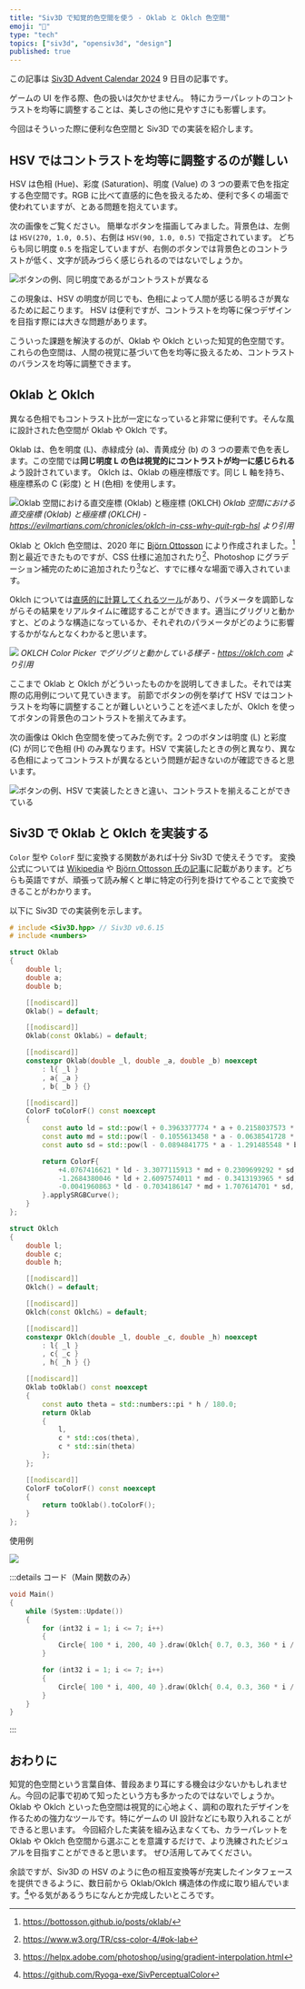 ```yaml
---
title: "Siv3D で知覚的色空間を使う - Oklab と Oklch 色空間"
emoji: "🎨"
type: "tech"
topics: ["siv3d", "opensiv3d", "design"]
published: true
---
```


この記事は [Siv3D Advent Calendar 2024](https://qiita.com/advent-calendar/2024/siv3d) 9 日目の記事です。

ゲームの UI を作る際、色の扱いは欠かせません。
特にカラーパレットのコントラストを均等に調整することは、美しさの他に見やすさにも影響します。

今回はそういった際に便利な色空間と Siv3D での実装を紹介します。

## HSV ではコントラストを均等に調整するのが難しい

HSV は色相 (Hue)、彩度 (Saturation)、明度 (Value) の 3 つの要素で色を指定する色空間です。RGB に比べて直感的に色を扱えるため、便利で多くの場面で使われていますが、とある問題を抱えています。

次の画像をご覧ください。
簡単なボタンを描画してみました。背景色は、左側は `HSV(270, 1.0, 0.5)`、右側は `HSV(90, 1.0, 0.5)` で指定されています。
どちらも同じ明度 `0.5` を指定していますが、右側のボタンでは背景色とのコントラストが低く、文字が読みづらく感じられるのではないでしょうか。

![ボタンの例、同じ明度であるがコントラストが異なる](/images/siv3d-perceptual-color/button-example.png)

この現象は、HSV の明度が同じでも、色相によって人間が感じる明るさが異なるために起こります。
HSV は便利ですが、コントラストを均等に保つデザインを目指す際には大きな問題があります。

こういった課題を解決するのが、Oklab や Oklch といった知覚的色空間です。
これらの色空間は、人間の視覚に基づいて色を均等に扱えるため、コントラストのバランスを均等に調整できます。

## Oklab と Oklch

異なる色相でもコントラスト比が一定になっていると非常に便利です。そんな風に設計された色空間が Oklab や Oklch です。

Oklab は、色を明度 (L)、赤緑成分 (a)、青黄成分 (b) の 3 つの要素で色を表します。この空間では**同じ明度 L の色は視覚的にコントラストが均一に感じられる**よう設計されています。
Oklch は、Oklab の極座標版です。同じ L 軸を持ち、極座標系の C (彩度) と H (色相) を使用します。

![Oklab 空間における直交座標 (Oklab) と極座標 (OKLCH)](https://evilmartians.com/static/2a08d3d2ca022b7d57d8ad75ac9459ba/c6a69/oklab-vs-oklch.webp)
_Oklab 空間における直交座標 (Oklab) と極座標 (OKLCH) - https://evilmartians.com/chronicles/oklch-in-css-why-quit-rgb-hsl より引用_

Oklab と Oklch 色空間は、2020 年に [Björn Ottosson](https://x.com/bjornornorn) により作成されました。[^1]
割と最近できたものですが、CSS 仕様に追加されたり[^2]、Photoshop にグラデーション補完のために追加されたり[^3]など、すでに様々な場面で導入されています。

Oklch については[直感的に計算してくれるツール](https://oklch.com/)があり、パラメータを調節しながらその結果をリアルタイムに確認することができます。適当にグリグリと動かすと、どのような構造になっているか、それぞれのパラメータがどのように影響するかがなんとなくわかると思います。

![](/images/siv3d-perceptual-color/oklch-color-picker.gif)
_OKLCH Color Picker でグリグリと動かしている様子 - https://oklch.com より引用_

ここまで Oklab と Oklch がどういったものかを説明してきました。それでは実際の応用例について見ていきます。
前節でボタンの例を挙げて HSV ではコントラストを均等に調整することが難しいということを述べましたが、Oklch を使ってボタンの背景色のコントラストを揃えてみます。

次の画像は Oklch 色空間を使ってみた例です。2 つのボタンは明度 (L) と彩度 (C) が同じで色相 (H) のみ異なります。HSV で実装したときの例と異なり、異なる色相によってコントラストが異なるという問題が起きないのが確認できると思います。

![ボタンの例、HSV で実装したときと違い、コントラストを揃えることができている](/images/siv3d-perceptual-color/button-example-oklch.png)

[^1]: https://bottosson.github.io/posts/oklab/

[^2]: https://www.w3.org/TR/css-color-4/#ok-lab

[^3]: https://helpx.adobe.com/photoshop/using/gradient-interpolation.html

## Siv3D で Oklab と Oklch を実装する

`Color` 型や `ColorF` 型に変換する関数があれば十分 Siv3D で使えそうです。
変換公式については [Wikipedia](https://en.wikipedia.org/wiki/Oklab_color_space) や [Björn Ottosson 氏の記事](https://bottosson.github.io/posts/oklab/)に記載があります。どちらも英語ですが、頑張って読み解くと単に特定の行列を掛けてやることで変換できることがわかります。

以下に Siv3D での実装例を示します。

```cpp
# include <Siv3D.hpp> // Siv3D v0.6.15
# include <numbers>

struct Oklab
{
	double l;
	double a;
	double b;

	[[nodiscard]]
	Oklab() = default;

	[[nodiscard]]
	Oklab(const Oklab&) = default;

	[[nodiscard]]
	constexpr Oklab(double _l, double _a, double _b) noexcept
		: l{ _l }
		, a{ _a }
		, b{ _b } {}

	[[nodiscard]]
	ColorF toColorF() const noexcept
	{
		const auto ld = std::pow(l + 0.3963377774 * a + 0.2158037573 * b, 3);
		const auto md = std::pow(l - 0.1055613458 * a - 0.0638541728 * b, 3);
		const auto sd = std::pow(l - 0.0894841775 * a - 1.291485548 * b, 3);

		return ColorF{
			+4.0767416621 * ld - 3.3077115913 * md + 0.2309699292 * sd,
			-1.2684380046 * ld + 2.6097574011 * md - 0.3413193965 * sd,
			-0.0041960863 * ld - 0.7034186147 * md + 1.707614701 * sd,
		}.applySRGBCurve();
	}
};

struct Oklch
{
	double l;
	double c;
	double h;

	[[nodiscard]]
	Oklch() = default;

	[[nodiscard]]
	Oklch(const Oklch&) = default;

	[[nodiscard]]
	constexpr Oklch(double _l, double _c, double _h) noexcept
		: l{ _l }
		, c{ _c }
		, h{ _h } {}

	[[nodiscard]]
	Oklab toOklab() const noexcept
	{
		const auto theta = std::numbers::pi * h / 180.0;
		return Oklab
		{
			l,
			c * std::cos(theta),
			c * std::sin(theta)
		};
	};

	[[nodiscard]]
	ColorF toColorF() const noexcept
	{
		return toOklab().toColorF();
	}
};
```

使用例

![](/images/siv3d-perceptual-color/screenshot.png)

:::details コード（Main 関数のみ）

```cpp
void Main()
{
	while (System::Update())
	{
		for (int32 i = 1; i <= 7; i++)
		{
			Circle{ 100 * i, 200, 40 }.draw(Oklch{ 0.7, 0.3, 360 * i / 7.0 }.toColorF());
		}

		for (int32 i = 1; i <= 7; i++)
		{
			Circle{ 100 * i, 400, 40 }.draw(Oklch{ 0.4, 0.3, 360 * i / 7.0 }.toColorF());
		}
	}
}
```

:::

## おわりに

知覚的色空間という言葉自体、普段あまり耳にする機会は少ないかもしれません。今回の記事で初めて知ったという方も多かったのではないでしょうか。
Oklab や Oklch といった色空間は視覚的に心地よく、調和の取れたデザインを作るための強力なツールです。特にゲームの UI 設計などにも取り入れることができると思います。
今回紹介した実装を組み込まなくても、カラーパレットを Oklab や Oklch 色空間から選ぶことを意識するだけで、より洗練されたビジュアルを目指すことができると思います。
ぜひ活用してみてください。

余談ですが、Siv3D の HSV のように色の相互変換等が充実したインタフェースを提供できるように、数日前から Oklab/Oklch 構造体の作成に取り組んでいます。[^4]やる気があるうちになんとか完成したいところです。

[^4]: https://github.com/Ryoga-exe/SivPerceptualColor

